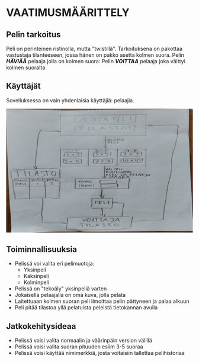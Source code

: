 # VAATIMUSMÄÄRITTELY

## Pelin tarkoitus

Peli on perinteinen ristinolla, mutta "twistillä".
Tarkoituksena on pakottaa vastustaja tilanteeseen, jossa hänen on pakko asetta kolmen suora.
Pelin ***HÄVIÄÄ*** pelaaja jolla on kolmen suora:
Pelin ***VOITTAA*** pelaaja joka välttyi kolmen suoralta.

## Käyttäjät
Sovelluksessa on vain yhdenlaisia käyttäjiä: pelaajia.


![Tähän tulee luonnos](https://raw.githubusercontent.com/hartonenolli/ot-harjoitustyo/master/Kaavio_kuva.jpg)

## Toiminnallisuuksia
- Pelissä voi valita eri pelimuotoja:
  - Yksinpeli
  - Kaksinpeli
  - Kolminpeli
- Pelissä on "tekoäly" yksinpeliä varten
- Jokaisella pelaajalla on oma kuva, jolla pelata
- Laitettuaan kolmen suoran peli ilmoittaa pelin pättyneen ja palaa alkuun
- Peli pitää tilastoa yllä pelatuista peleistä tietokannan avulla

## Jatkokehitysideaa
- Pelissä voisi valita normaalin ja väärinpäin version välillä
- Pelissä voisi valita suoran pituuden esiim 3-5 suoraa
- Pelissä voisi käyttää nimimerkkiä, josta voitaisiin tallettaa pelihistoriaa
